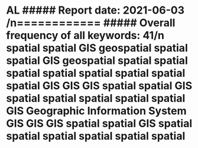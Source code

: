 # AL  ##### Report date: 2021-06-03  /n============  ##### Overall frequency of all keywords: 41/n spatial   spatial  GIS  geospatial   spatial   spatial  GIS  geospatial   spatial   spatial   spatial   spatial   spatial   spatial   spatial   spatial  GIS  GIS  GIS   spatial   spatial  GIS   spatial   spatial   spatial   spatial   spatial  GIS  Geographic Information System  GIS  GIS  GIS   spatial   spatial  GIS   spatial   spatial   spatial   spatial   spatial   spatial  